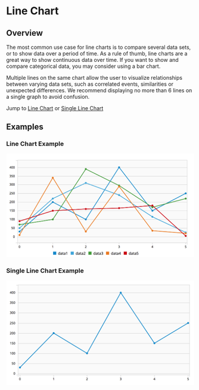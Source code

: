 # Line Chart

## Overview
The most common use case for line charts is to compare several data sets, or to show data over a period of time. As a rule of thumb, line charts are a great way to show continuous data over time. If you want to show and compare categorical data, you may consider using a bar chart.

Multiple lines on the same chart allow the user to visualize relationships between varying data sets, such as correlated events, similarities or unexpected differences. We recommend displaying no more than 6 lines on a single graph to avoid confusion.

Jump to [Line Chart](#line-chart-example) or [Single Line Chart](#single-line-chart-example)

## Examples

### Line Chart Example
![#example1](img/line-chart-example-1.png)

### Single Line Chart Example
![#example-2](img/line-chart-example-2.png)
